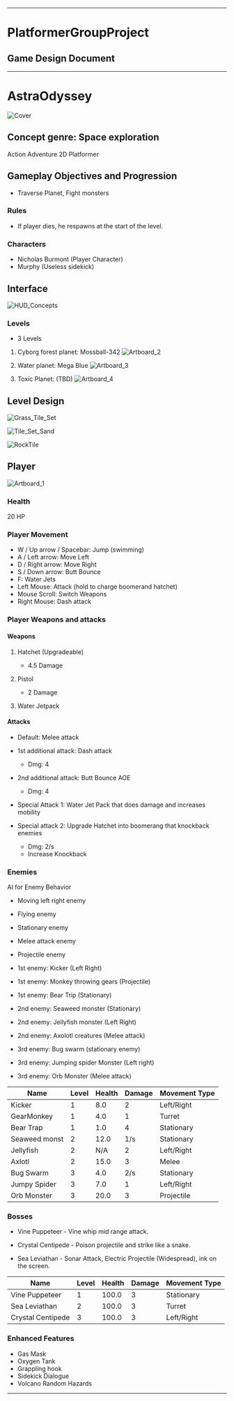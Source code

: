 _______

# PlatformerGroupProject

## Game Design Document

------

# AstraOdyssey

![Cover](https://github.com/user-attachments/assets/04237659-0824-4fc7-9795-a5b0e7235908)


## Concept genre: Space exploration

Action Adventure 2D Platformer

## Gameplay Objectives and Progression

- Traverse Planet, Fight monsters

### Rules

- If player dies, he respawns at the start of the level.

  
### Characters

- Nicholas Burmont (Player Character)
- Murphy (Useless sidekick)

## Interface

![HUD_Concepts](https://github.com/user-attachments/assets/af40c80f-2bd5-4737-86ac-99adee083d55)

### Levels 

- 3 Levels
 
 

 1. Cyborg forest planet: Mossball-342
![Artboard_2](https://github.com/user-attachments/assets/fbf2a3e9-0f0d-4ad7-9ee0-c3c025e32fbd)

   
 2. Water planet: Mega Blue
![Artboard_3](https://github.com/user-attachments/assets/88f36014-a127-4bd5-81b1-c99ca91f69b4)

 
 3. Toxic Planet: (TBD)
![Artboard_4](https://github.com/user-attachments/assets/ffdc841d-e82d-45bd-bf38-0609b508162b)


## Level Design 

![Grass_Tile_Set](https://github.com/user-attachments/assets/d201536b-248c-4de9-88ea-bc4d1c65b013)


![Tile_Set_Sand](https://github.com/user-attachments/assets/12f15c73-9569-4533-bb92-0f4f2d0fd976)



![RockTile](https://github.com/user-attachments/assets/f24e2e40-f39a-4052-a415-cb765e3262c2)






## Player

![Artboard_1](https://github.com/user-attachments/assets/b70d905f-4a9d-4f67-a505-227228b54f86)


### Health

20 HP


### Player Movement

- W / Up arrow / Spacebar: Jump (swimming)
- A / Left arrow: Move Left
- D / Right arrow: Move Right
- S / Down arrow: Butt Bounce
- F: Water Jets
- Left Mouse: Attack (hold to charge boomerand hatchet)
- Mouse Scroll: Switch Weapons
- Right Mouse: Dash attack

### Player Weapons and attacks


#### Weapons

1. Hatchet (Upgradeable)
   - 4.5 Damage

2. Pistol
   - 2 Damage

3. Water Jetpack

#### Attacks

- Default: Melee attack

- 1st additional attack: Dash attack
  - Dmg: 4

- 2nd additional attack: Butt Bounce AOE
  - Dmg: 4

- Special Attack 1: Water Jet Pack that does damage and increases mobility

- Special attack 2: Upgrade Hatchet into boomerang that knockback enemies
  - Dmg: 2/s
  - Increase Knockback

### Enemies

AI for Enemy Behavior

- Moving left right enemy

- Flying enemy

- Stationary enemy

- Melee attack enemy

- Projectile enemy

- 1st enemy: Kicker (Left Right)

- 1st enemy: Monkey throwing gears (Projectile)

- 1st enemy: Bear Trip (Stationary)

- 2nd enemy: Seaweed monster (Stationary)

- 2nd enemy: Jellyfish monster (Left Right)

- 2nd enemy: Axolotl creatures (Melee attack)

- 3rd enemy: Bug swarm (stationary enemy)

- 3rd enemy: Jumping spider Monster (Left right)

- 3rd enemy: Orb Monster (Melee attack)


| Name           | Level | Health | Damage | Movement Type |
|----------------|-------|--------|--------|---------------|
| Kicker         | 1     | 8.0    | 2      | Left/Right    |
| GearMonkey     | 1     | 4.0    | 1      | Turret        |
| Bear Trap      | 1     | 1.0    | 4      | Stationary    |
| Seaweed monst  | 2     | 12.0   | 1/s    | Stationary    |
| Jellyfish      | 2     | N/A    | 2      | Left/Right    |
| Axlotl         | 2     | 15.0   | 3      | Melee         |
| Bug Swarm      | 3     | 4.0    | 2/s    | Stationary    |
| Jumpy Spider   | 3     | 7.0    | 1      | Left/Right    |
| Orb Monster    | 3     | 20.0   | 3      | Projectile    |





### Bosses

- Vine Puppeteer - Vine whip mid range attack.

- Crystal Centipede - Poison projectile and strike like a snake.

- Sea Leviathan - Sonar Attack, Electric Projectile (Widespread), ink on the screen.




| Name              | Level | Health | Damage | Movement Type |
|-------------------|-------|--------|--------|---------------|
| Vine Puppeteer    | 1     | 100.0  | 3      | Stationary    |
| Sea Leviathan     | 2     | 100.0  | 3      | Turret        |
| Crystal Centipede | 3     | 100.0  | 3      | Left/Right    |


### Enhanced Features

- Gas Mask
- Oxygen Tank
- Grappling hook
- Sidekick Dialogue
- Volcano Random Hazards



______
